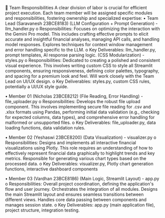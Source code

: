 👥 Team Responsibilities
A clear division of labor is crucial for efficient project execution. Each team member will be assigned specific modules and responsibilities, fostering ownership and specialized expertise:
•	Team Lead (Saravanesh 23BCE8183)
(LLM Configuration + Prompt Generation) - llm_handler.py
o	Responsibilities: Focuses on optimizing the interaction with the Gemini Pro model. This includes crafting effective prompts to elicit accurate and insightful financial analyses, managing API calls, and handling model responses. Explores techniques for context window management and error handling specific to the LLM.
o	Key Deliverables: llm_handler.py, prompt templates, AI response parsing logic.
(CSS Modularization) - styles.py
o	Responsibilities: Dedicated to creating a polished and consistent visual experience. This involves writing custom CSS to style all Streamlit components, ensuring responsiveness, defining color palettes, typography, and spacing for a premium look and feel. Will work closely with the Team Lead on UI/UX design.
o	Key Deliverables: styles.py, custom CSS rules, potentially a UI/UX style guide.

•	Member 01 (Nicholas 23BCE8212)
(File Reading, Error Handling) - file_uploader.py
o	Responsibilities: Develops the robust file upload component. This involves implementing secure file reading for .csv and .xlsx formats using Pandas, performing initial data validation (e.g., checking for expected columns, data types), and comprehensive error handling for malformed or unsupported files.
o	Key Deliverables: file_uploader.py, data loading functions, data validation rules.


•	Member 02 (Yeshaswi 23BCE8200)
(Data Visualization) - visualizer.py
o	Responsibilities: Designs and implements all interactive financial visualizations using Plotly. This role requires an understanding of how to effectively represent financial data graphically to highlight trends and key metrics. Responsible for generating various chart types based on the processed data.
o	Key Deliverables: visualizer.py, Plotly chart generation functions, interactive dashboard components

•	Member 03 (Vardhan 23BCE8186)
(Main Logic, Streamlit Layout) - app.py
o	Responsibilities: Overall project coordination, defining the application's flow and user journey. Orchestrates the integration of all modules. Designs the main Streamlit layout and ensures seamless transitions between different views. Handles core data passing between components and manages session state.
o	Key Deliverables: app.py (main application file), project structure, integration testing.

